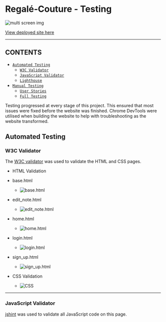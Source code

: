 # Regalé-Couture - Testing

![multi screen img]()

[View deployed site here]()

- - -

## CONTENTS

* [`Automated Testing`](#automated-testing)
  * [`W3C Validator`](#w3c-validator)
  * [`JavaScript Validator`](#javascript-validator)
  * [`Lighthouse`](#lighthouse)
* [`Manual Testing`](#manual-testing)
  * [`User Stories`](#user-stories)
  * [`Full Testing`](#full-testing)

Testing progressed at every stage of this project. This ensured that most issues were fixed before the website was finished. Chrome DevTools were utilised when building the website to help with troubleshooting as the website transformed.

## Automated Testing

### W3C Validator

The [W3C validator](https://validator.w3.org/) was used to validate the HTML and CSS pages.

* HTML Validation

* base.html
  * ![base.html]()

* edit_note.html
  * ![edit_note.html]()

* home.html
  * ![home.html]()

* login.html
  * ![login.html]()

* sign_up.html
  * ![sign_up.html]()

* CSS Validation
  * ![CSS]()

- - -

### JavaScript Validator

[jshint](https://jshint.com/) was used to validate all JavaScript code on this page.